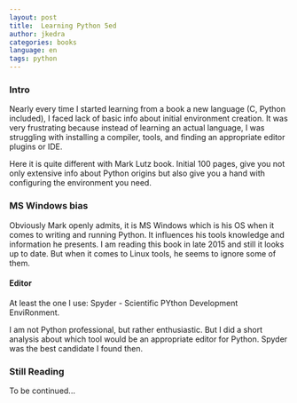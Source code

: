 ```yaml
---
layout: post
title:  Learning Python 5ed
author: jkedra
categories: books
language: en
tags: python
---
```


### Intro
Nearly every time I started learning from a book a new language
(C, Python included), I faced lack of basic info about initial environment
creation. It was very frustrating because instead of learning
an actual language, I was struggling with installing a compiler,
tools, and finding an appropriate editor plugins or IDE.

Here it is quite different with Mark Lutz book. Initial 100 pages,
give you not only extensive info about Python origins but
also give you a hand with configuring the environment you need.

### MS Windows bias
Obviously Mark openly admits, it is MS Windows which is his
OS when it comes to writing and running Python. It influences
his tools knowledge and information he presents. I am reading
this book in late 2015 and still it looks up to date. But when
it comes to Linux tools, he seems to ignore some of them.

#### Editor
At least the one I use: Spyder - Scientific PYthon Development EnviRonment.

I am not Python professional, but rather enthusiastic. But I did
a short analysis about which tool would be an appropriate editor
for Python. Spyder was the best candidate I found then.

### Still Reading 
To be continued...

